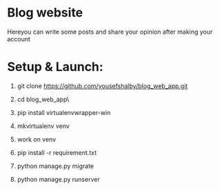 # Blog website

<P>Hereyou can write some posts and share your opinion after making your account </p>

# Setup & Launch:

1. git clone https://github.com/yousefshalby/blog_web_app.git

2. cd blog_web_app\

3. pip install virtualenvwrapper-win

4. mkvirtualenv venv

5. work on venv

6. pip install -r requirement.txt

7. python manage.py migrate

8. python manage.py runserver
